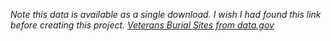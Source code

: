 *Note this data is  available as a single download. I wish I had found this link before creating this project.
[Veterans Burial Sites from data.gov](https://inventory.data.gov/dataset/418c770d-3427-4b26-b31f-e3ec97508a98/resource/53a0824d-2236-4c22-9dc8-9ac59b05285d)*
